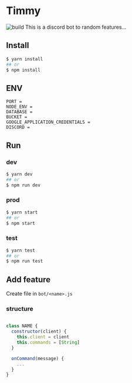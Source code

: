 # Timmy
![build](https://travis-ci.com/OsirisFrik/timmy.svg?branch=master)
This is a discord bot to random features...

## Install

```bash
$ yarn install
## or
$ npm install
```
## ENV

```env
PORT =
NODE_ENV =
DATABASE =
BUCKET =
GOOGLE_APPLICATION_CREDENTIALS =
DISCORD =
```

## Run

### dev

```bash
$ yarn dev
## or
$ npm run dev
```

### prod

```bash
$ yarn start
## or
$ npm start
```

### test

```bash
$ yarn test
## or
$ npm run test
```

## Add feature

Create file in `bot/<name>.js`

### structure

```js

class NAME {
  constructor(client) {
    this.client = client
    this.commands = [String]
  }

  onCommand(message) {
    ...
  }
}

```

